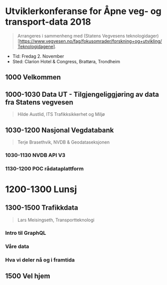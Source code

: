 # Utviklerkonferanse for Åpne veg- og transport-data 2018

> Arrangeres i sammenheng med (Statens Vegvesens teknologidager)[https://www.vegvesen.no/fag/fokusomrader/forskning+og+utvikling/Teknologidagene]. 

* Tid: Fredag 2. November
* Sted: Clarion Hotel & Congress, Brattøra, Trondheim


## 1000 Velkommen

## 1000-1030 Data UT - Tilgjengeliggjøring av data fra Statens vegvesen
> Hilde Austlid, ITS Trafikksikkerhet og Miljø

## 1030-1200 Nasjonal Vegdatabank
> Terje Brasethvik, NVDB & Geodataseksjonen
### 1030-1130 NVDB API V3
### 1130-1200 POC rådataplattform

# 1200-1300 Lunsj

## 1300-1500 Trafikkdata
> Lars Meisingseth, Transportteknologi

### Intro til GraphQL
###	Våre data 
### Hva vi deler nå og i framtida

## 1500 Vel hjem

